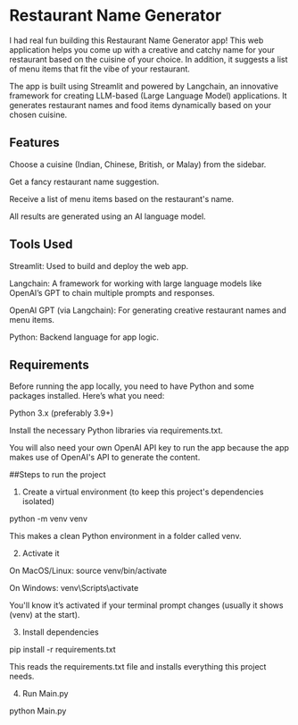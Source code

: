 # Restaurant Name Generator
I had real fun building this Restaurant Name Generator app! This web application helps you come up with a creative and catchy name for your restaurant based on the cuisine of your choice. In addition, it suggests a list of menu items that fit the vibe of your restaurant.

The app is built using Streamlit and powered by Langchain, an innovative framework for creating LLM-based (Large Language Model) applications. It generates restaurant names and food items dynamically based on your chosen cuisine.

## Features
Choose a cuisine (Indian, Chinese, British, or Malay) from the sidebar.

Get a fancy restaurant name suggestion.

Receive a list of menu items based on the restaurant's name.

All results are generated using an AI language model.

## Tools Used
Streamlit: Used to build and deploy the web app.

Langchain: A framework for working with large language models like OpenAI’s GPT to chain multiple prompts and responses.

OpenAI GPT (via Langchain): For generating creative restaurant names and menu items.

Python: Backend language for app logic.

## Requirements
Before running the app locally, you need to have Python and some packages installed. Here’s what you need:

Python 3.x (preferably 3.9+)

Install the necessary Python libraries via requirements.txt.

You will also need your own OpenAI API key to run the app because the app makes use of OpenAI's API to generate the content.

##Steps to run the project 
1. Create a virtual environment (to keep this project's dependencies isolated)

python -m venv venv

This makes a clean Python environment in a folder called venv.

2. Activate it

On MacOS/Linux: source venv/bin/activate

On Windows: venv\Scripts\activate

You'll know it’s activated if your terminal prompt changes (usually it shows (venv) at the start).

3. Install dependencies

pip install -r requirements.txt

This reads the requirements.txt file and installs everything this project needs.

4. Run Main.py

python Main.py


